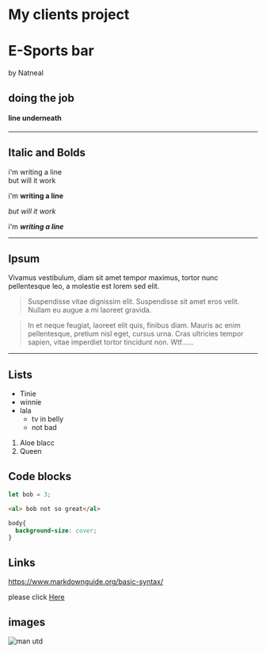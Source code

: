 # My clients project
# E-Sports bar 
by Natneal
## doing the job
#### line underneath
---
## Italic and Bolds
i'm writing a line<br>
 but will it work

 i'm **writing a line**

 _but will it work_

i'm **_writing a line_**

---

## Ipsum
Vivamus vestibulum, diam sit amet tempor maximus, tortor nunc pellentesque leo, a molestie est lorem sed elit. 

>Suspendisse vitae dignissim elit. Suspendisse sit amet eros velit. Nullam eu augue a mi laoreet gravida. 

>In et neque feugiat, laoreet elit quis, finibus diam. Mauris ac enim pellentesque, pretium nisl eget, cursus urna. Cras ultricies tempor sapien, vitae imperdiet tortor tincidunt non.
Wtf......

---

## Lists
- Tinie
- winnie
- lala
  - tv in belly
  - not bad

1. Aloe blacc
2. Queen 

## Code blocks 
```js
let bob = 3;
```

```html
<al> bob not so great</al>
```

```css
body{
  background-size: cover;
}
```
## Links
https://www.markdownguide.org/basic-syntax/

please click [Here](https://www.markdownguide.org/basic-syntax/)

## images
![ man utd](https://encrypted-tbn0.gstatic.com/images?q=tbn:ANd9GcRKbLJ5zdWjfzAb9UbqF2yafeNTyi-D4vIikePRmZ23hzBWOZAO)